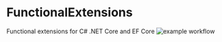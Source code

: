 # FunctionalExtensions
Functional extensions for C# .NET Core and EF Core
![example workflow](https://github.com/github/docs/actions/workflows/dotnet.yml/badge.svg)
